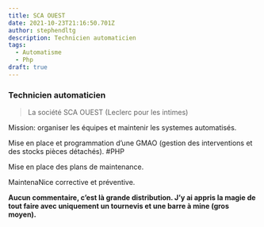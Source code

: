 ```yaml
---
title: SCA OUEST
date: 2021-10-23T21:16:50.701Z
author: stephendltg
description: Technicien automaticien
tags:
  - Automatisme
  - Php
draft: true
---
```

### Technicien automaticien

> La société SCA OUEST (Leclerc pour les intimes)

Mission: organiser les équipes et maintenir les systemes automatisés.

Mise en place et programmation d’une GMAO (gestion des interventions et des stocks pièces détachés). #PHP

Mise en place des plans de maintenance.

MaintenaNice corrective et préventive.

**Aucun commentaire, c’est là grande distribution. J’y ai appris la magie de tout faire avec uniquement un tournevis et une barre à mine (gros moyen).**